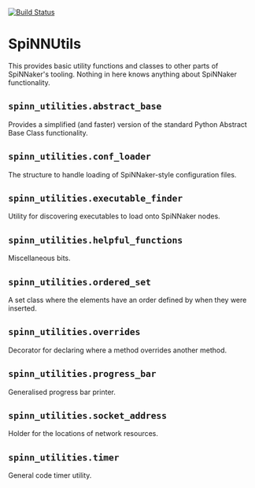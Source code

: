 [![Build Status](https://travis-ci.org/SpiNNakerManchester/SpiNNUtils.svg?branch=master)](https://travis-ci.org/SpiNNakerManchester/SpiNNUtils)

SpiNNUtils
==========
This provides basic utility functions and classes to other parts of SpiNNaker's
tooling. Nothing in here knows anything about SpiNNaker functionality.

`spinn_utilities.abstract_base`
-------------------------------
Provides a simplified (and faster) version of the standard Python Abstract
Base Class functionality.

`spinn_utilities.conf_loader`
-----------------------------
The structure to handle loading of SpiNNaker-style configuration files.

`spinn_utilities.executable_finder`
-----------------------------------
Utility for discovering executables to load onto SpiNNaker nodes.

`spinn_utilities.helpful_functions`
-----------------------------------
Miscellaneous bits.

`spinn_utilities.ordered_set`
-----------------------------
A set class where the elements have an order defined by when they were
inserted.

`spinn_utilities.overrides`
---------------------------
Decorator for declaring where a method overrides another method.

`spinn_utilities.progress_bar`
------------------------------
Generalised progress bar printer.

`spinn_utilities.socket_address`
--------------------------------
Holder for the locations of network resources.

`spinn_utilities.timer`
-----------------------
General code timer utility.
